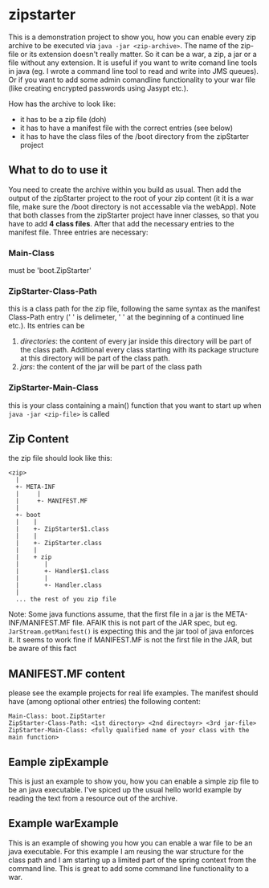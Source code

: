 zipstarter
==========

This is a demonstration project to show you, how you can enable every zip archive to be executed via
`java -jar <zip-archive>`. The name of the zip-file or its extension doesn't really matter. So it can be
a war, a zip, a jar or a file without any extension. It is useful if you want to write comand line tools in java
(eg. I wrote a command line tool to read and write into JMS queues). Or if you want to add some admin comandline
functionality to your war file (like creating encrypted passwords using Jasypt etc.).

How has the archive to look like:

* it has to be a zip file (doh)
* it has to have a manifest file with the correct entries (see below)
* it has to have the class files of the /boot directory from the zipStarter project

What to do to use it
--------------------
You need to create the archive within you build as usual. Then add the output of the zipStarter project to the root
of your zip content (it it is a war file, make sure the /boot directory is not accessable via the webApp).
Note that both classes from the zipStarter project have inner classes, so that you have to add **4 class files**.
After that add the necessary entries to the manifest file. Three entries are necessary:

### Main-Class ###

must be 'boot.ZipStarter'

### ZipStarter-Class-Path ###

this is a class path for the zip file, following the same syntax as the manifest Class-Path entry (' ' is delimeter,
' ' at the beginning of a continued line etc.). Its entries can be

1. _directories_: the content of every jar inside this directory will be part of the class path. Additional every class
 starting with its package structure at this directory will be part of the class path.
2. _jars_: the content of the jar will be part of the class path

### ZipStarter-Main-Class ###

this is your class containing a main() function that you want to start up when `java -jar <zip-file>` is called

Zip Content
-----------
the zip file should look like this:

    <zip>
      |
      +- META-INF
      |     |
      |     +- MANIFEST.MF
      |
      +- boot
      |    |
      |    +- ZipStarter$1.class
      |    |
      |    +- ZipStarter.class
      |    |
      |    + zip
      |       |
      |       +- Handler$1.class
      |       |
      |       +- Handler.class
      |
      ... the rest of you zip file

Note: Some java functions assume, that the first file in a jar is the META-INF/MANIFEST.MF file. AFAIK this is not part
of the JAR spec, but eg. `JarStream.getManifest()` is expecting this and the jar tool of java enforces it. It seems to
work fine if MANIFEST.MF is not the first file in the JAR, but be aware of this fact

MANIFEST.MF content
-------------------
please see the example projects for real life examples. The manifest should have (among optional other entries) the 
following content:

    Main-Class: boot.ZipStarter
    ZipStarter-Class-Path: <1st directory> <2nd directoyr> <3rd jar-file>
    ZipStarter-Main-Class: <fully qualified name of your class with the main function>


Eample zipExample
-----------------
This is just an example to show you, how you can enable a simple zip file to be an java executable. I've spiced up
the usual hello world example by reading the text from a resource out of the archive.

Example warExample
------------------
This is an example of showing you how you can enable a war file to be an java executable. For this example I am reusing
the war structure for the class path and I am starting up a limited part of the spring context from the command line.
This is great to add some command line functionality to a war.
